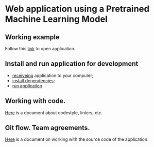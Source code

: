 # Web application using a Pretrained Machine Learning Model

## Working example
Follow this [link](https://bsa7-pretrained-app-appmain-lijwxg.streamlitapp.com/) to open application.

## Install and run application for development
  * [receiveing](./docs/develop-app.md#clone-project) application to your computer;
  * [install dependencies](./docs/develop-app.md#a-idprepareenvironmentprepare-environmenta);
  * [run application](./docs/develop-app.md#run-application)

## Working with code.
[Here](./docs/code-style.md) is a document about codestyle, linters, etc.

## Git flow. Team agreements.
[Here](./docs/git-flow.md) is a document on working with the source code of the application.
